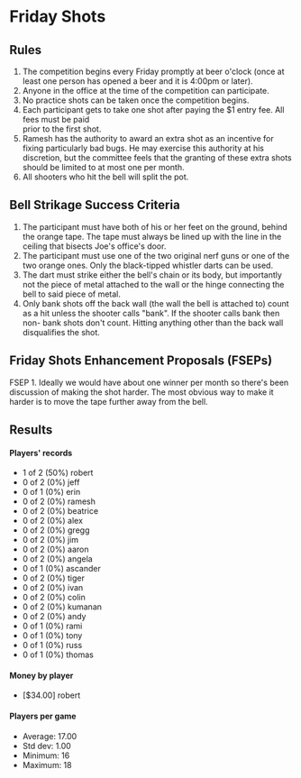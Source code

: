 Friday Shots
=============

Rules
-----
1. The competition begins every Friday promptly at beer o'clock (once at least one person has opened a beer and it is 4:00pm or later).
2. Anyone in the office at the time of the competition can participate.
3. No practice shots can be taken once the competition begins.
4. Each participant gets to take one shot after paying the $1 entry fee. All fees must be paid  
   prior to the first shot.
5. Ramesh has the authority to award an extra shot as an incentive for fixing particularly bad bugs. He may exercise this authority at his discretion, but the committee feels that the granting of these extra shots should be limited to at most one per month.
6. All shooters who hit the bell will split the pot.


Bell Strikage Success Criteria
------------------------------
1. The participant must have both of his or her feet on the ground, behind the
   orange tape. The tape must always be lined up with the line in the ceiling
   that bisects Joe's office's door.
2. The participant must use one of the two original nerf guns or one of the two orange ones.
   Only the black-tipped whistler darts can be used.
3. The dart must strike either the bell's chain or its body, but importantly not
   the piece of metal attached to the wall or the hinge connecting the bell to
   said piece of metal.
4. Only bank shots off the back wall (the wall the bell is attached to) count as
   a hit unless the shooter calls "bank". If the shooter calls bank then non-
   bank shots don't count. Hitting anything other than the back wall disqualifies
   the shot.


Friday Shots Enhancement Proposals (FSEPs)
------------------------------------------
FSEP 1. Ideally we would have about one winner per month so there's been discussion
   of making the shot harder. The most obvious way to make it harder is to
   move the tape further away from the bell.

Results
-------
####  Players' records  ####
* 1 of 2 (50%) robert
* 0 of 2 (0%) jeff
* 0 of 1 (0%) erin
* 0 of 2 (0%) ramesh
* 0 of 2 (0%) beatrice
* 0 of 2 (0%) alex
* 0 of 2 (0%) gregg
* 0 of 2 (0%) jim
* 0 of 2 (0%) aaron
* 0 of 2 (0%) angela
* 0 of 1 (0%) ascander
* 0 of 2 (0%) tiger
* 0 of 2 (0%) ivan
* 0 of 2 (0%) colin
* 0 of 2 (0%) kumanan
* 0 of 2 (0%) andy
* 0 of 1 (0%) rami
* 0 of 1 (0%) tony
* 0 of 1 (0%) russ
* 0 of 1 (0%) thomas

#### Money by player  ####
* [$34.00] robert

#### Players per game  ####
* Average: 17.00
* Std dev: 1.00
* Minimum: 16
* Maximum: 18

